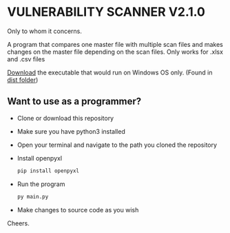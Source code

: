 # VULNERABILITY SCANNER V2.1.0

Only to whom it concerns.

A program that compares one master file with multiple scan files and makes changes on the master file depending on the scan files. Only works for .xlsx and .csv files

[Download](https://github.com/julius-ek-hub/excel-automation/raw/main/dist/vscanner.exe "Click to download executable") the executable that would run on Windows OS only. (Found in [dist folder](https://github.com/julius-ek-hub/excel-automation/tree/main/dist))

## Want to use as a programmer?
- Clone or download this repository
- Make sure you have python3 installed
- Open your terminal and navigate to the path you cloned the repository
- Install openpyxl

    ```cmd
    pip install openpyxl
    ```

- Run the program

    ```cmd
    py main.py
    ```
- Make changes to source code as you wish

Cheers.